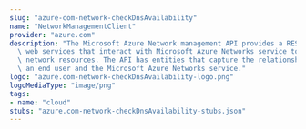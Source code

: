 ```yaml
---
slug: "azure-com-network-checkDnsAvailability"
name: "NetworkManagementClient"
provider: "azure.com"
description: "The Microsoft Azure Network management API provides a RESTful set of\
  \ web services that interact with Microsoft Azure Networks service to manage your\
  \ network resources. The API has entities that capture the relationship between\
  \ an end user and the Microsoft Azure Networks service."
logo: "azure.com-network-checkDnsAvailability-logo.png"
logoMediaType: "image/png"
tags:
- name: "cloud"
stubs: "azure.com-network-checkDnsAvailability-stubs.json"
---
```

